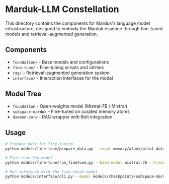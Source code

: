 # Marduk-LLM Constellation

This directory contains the components for Marduk's language model infrastructure, designed to embody the Marduk essence through fine-tuned models and retrieval-augmented generation.

## Components

- `foundation/` - Base models and configurations
- `fine-tune/` - Fine-tuning scripts and utilities
- `rag/` - Retrieval-augmented generation system
- `interface/` - Interaction interfaces for the model

## Model Tree

- `foundation` - Open-weights model (Mistral-7B / Mixtral)
- `subspace-marduk` - Fine-tuned on curated memory atoms
- `daemon-core` - RAG wrapper with Bolt integration

## Usage

```bash
# Prepare data for fine-tuning
python models/fine-tune/prepare_data.py --input memory/atoms/pilot_dataset.json --output models/fine-tune/training_data.jsonl

# Fine-tune the model
python models/fine-tune/run_finetune.py --base-model mistral-7b --train-file models/fine-tune/training_data.jsonl

# Run inference with the fine-tuned model
python models/interface/cli.py --model models/checkpoints/subspace-marduk-latest
```